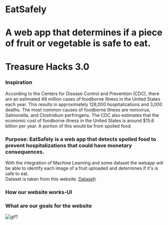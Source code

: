 # EatSafely
# A web app that determines if a piece of fruit or vegetable is safe to eat.
# Treasure Hacks 3.0

### Inspiration
According to the Centers for Disease Control and Prevention (CDC), there are an estimated 48 million cases of foodborne illness in the United States each year. This results in approximately 128,000 hospitalizations and 3,000 deaths. The most common causes of foodborne illness are norovirus, Salmonella, and Clostridium perfringens. The CDC also estimates that the economic cost of foodborne illness in the United States is around $15.6 billion per year. A portion of this would be from spoiled food.
 
 ### Purpose: EatSafely is a web app that detects spoiled food to prevent hospitalizations that could have monetary consequences.
 
 With the integration of Machine Learning and some dataset the webapp will be able to identify each image of a fruit uploaded and determines if it's is safe to eat.\
Dataset is taken from this website.
[Dataset](https://www.kaggle.com/datasets/shivanir23/good-and-bad-fruits-ieee-extended)\

### How our website works-UI



### What are our goals for the website

![gif1](https://www.google.com/url?sa=i&url=https%3A%2F%2Fwww.pinterest.com%2Fpin%2F858569116433275404%2F&psig=AOvVaw1n1uHkBXfhtswRic8DrNI5&ust=1673814335586000&source=images&cd=vfe&ved=0CAwQjRxqFwoTCMjVh8Dyx_wCFQAAAAAdAAAAABAD)
